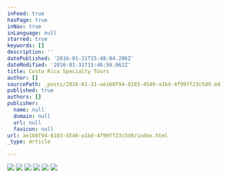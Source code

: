 ```yaml
---
inFeed: true
hasPage: true
inNav: true
inLanguage: null
starred: true
keywords: []
description: ''
datePublished: '2016-01-31T15:48:04.206Z'
dateModified: '2016-01-31T15:46:56.062Z'
title: Costa Rica Specialty Tours
author: []
sourcePath: _posts/2016-01-31-ae168f94-8103-4540-a1bd-4f99ff23c5d9.md
published: true
authors: []
publisher:
  name: null
  domain: null
  url: null
  favicon: null
url: ae168f94-8103-4540-a1bd-4f99ff23c5d9/index.html
_type: Article

---
```

![](https://the-grid-user-content.s3-us-west-2.amazonaws.com/39c72481-bc08-4ca1-ae58-6bd374761911.jpg)
![](https://the-grid-user-content.s3-us-west-2.amazonaws.com/a36f05ac-855e-44e8-a629-127b28228de7.jpg)
![](https://the-grid-user-content.s3-us-west-2.amazonaws.com/43b94895-983b-4aef-958e-1e84a85b6e44.jpg)
![](https://the-grid-user-content.s3-us-west-2.amazonaws.com/7b92bc1f-f596-4ca5-8c82-2ad67b2937a8.jpg)
![](https://the-grid-user-content.s3-us-west-2.amazonaws.com/0de7cea1-0e0f-412c-9e33-ef76e21b783e.jpg)
![](https://the-grid-user-content.s3-us-west-2.amazonaws.com/dc2c88a2-4fa7-4e98-93b3-ccc45ff84277.jpg)